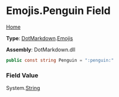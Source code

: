 # Emojis\.Penguin Field

[Home](../../../README.md)

**Type**: [DotMarkdown](../../README.md)\.[Emojis](../README.md)

**Assembly**: DotMarkdown\.dll

```csharp
public const string Penguin = ":penguin:"
```

### Field Value

System\.[String](https://docs.microsoft.com/en-us/dotnet/api/system.string)